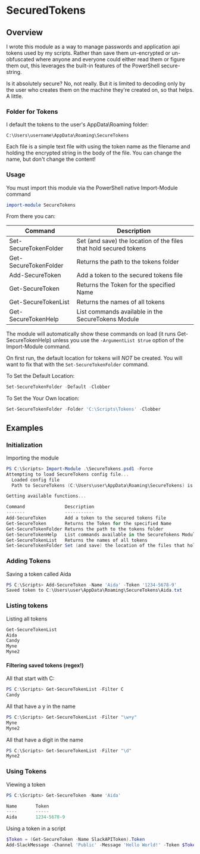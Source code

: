 # SecuredTokens

## Overview

I wrote this module as a way to manage passwords and application api tokens
used by my scripts. Rather than save them un-encrypted or un-obfuscated where
anyone and everyone could either read them or figure them out, this leverages
the built-in features of the PowerShell secure-string.

Is it absolutely secure? No, not really. But it is limited to decoding only
by the user who creates them on the machine they're created on, so that helps.
A little.

### Folder for Tokens
I default the tokens to the user's AppData\Roaming folder:

```
C:\Users\username\AppData\Roaming\SecureTokens
```

Each file is a simple text file with using the token name as the filename
and holding the encrypted string in the body of the file. You can change
the name, but don't change the content!

### Usage
You must import this module via the PowerShell native Import-Module command

```powershell
import-module SecureTokens
```

From there you can:

Command                 | Description
--- | ---
Set-SecureTokenFolder   | Set (and save) the location of the files that hold secured tokens
Get-SecureTokenFolder   | Returns the path to the tokens folder
Add-SecureToken         | Add a token to the secured tokens file
Get-SecureToken         | Returns the Token for the specified Name
Get-SecureTokenList     | Returns the names of all tokens
Get-SecureTokenHelp     | List commands available in the SecureTokens Module

The module will automatically show these commands on load (it runs
Get-SecureTokenHelp) unless you use the `-ArgumentList $true` option of
the Import-Module command.

On first run, the default location for tokens will *NOT* be created. You will
want to fix that with the `Set-SecureTokenFolder` command.

To Set the Default Location:
```powershell
Set-SecureTokenFolder -Default -Clobber
```

To Set the Your Own location:
```powershell
Set-SecureTokenFolder -Folder 'C:\Scripts\Tokens' -Clobber
```

## Examples

### Initialization
Importing the module

```powershell
PS C:\Scripts> Import-Module .\SecureTokens.psd1 -Force
Attempting to load SecureTokens config file...
  Loaded config file
  Path to SecureTokens (C:\Users\user\AppData\Roaming\SecureTokens) is valid

Getting available functions...

Command               Description
-------               -----------
Add-SecureToken       Add a token to the secured tokens file
Get-SecureToken       Returns the Token for the specified Name
Get-SecureTokenFolder Returns the path to the tokens folder
Get-SecureTokenHelp   List commands available in the SecureTokens Module
Get-SecureTokenList   Returns the names of all tokens
Set-SecureTokenFolder Set (and save) the location of the files that hold secured tokens
```

### Adding Tokens
Saving a token called Aida

```powershell
PS C:\Scripts> Add-SecureToken -Name 'Aida' -Token '1234-5678-9'
Saved token to C:\Users\user\AppData\Roaming\SecureTokens\Aida.txt
```

### Listing tokens
Listing all tokens

```powershell
Get-SecureTokenList
Aida
Candy
Myne
Myne2
```

#### Filtering saved tokens (regex!)

All that start with C:
```powershell
PS C:\Scripts> Get-SecureTokenList -Filter C
Candy
```

All that have a y in the name
```powershell
PS C:\Scripts> Get-SecureTokenList -Filter "\w+y"
Myne
Myne2
```

All that have a digit in the name
```powershell
PS C:\Scripts> Get-SecureTokenList -Filter "\d"
Myne2
```

### Using Tokens
Viewing a token

```powershell
PS C:\Scripts> Get-SecureToken -Name 'Aida'

Name       Token
----       -----
Aida       1234-5678-9
```

Using a token in a script

```powershell
$Token = (Get-SecureToken -Name SlackAPIToken).Token
Add-SlackMessage -Channel 'Public' -Message 'Hello World!' -Token $Token
````


